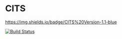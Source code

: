 # CITS
 
https://img.shields.io/badge/CITS%20Version-1.1-blue

[![Build Status](https://dev.azure.com/401532/CITS/_apis/build/status/ghoshasish99.CITS?branchName=master)](https://dev.azure.com/401532/CITS/_build/latest?definitionId=13&branchName=master)
